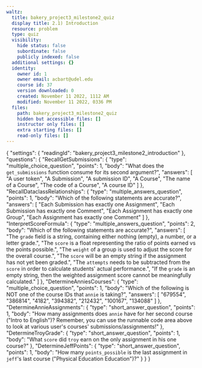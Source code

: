 ```yaml
---
waltz:
  title: bakery_project3_milestone2_quiz
  display title: 2.1) Introduction
  resource: problem
  type: quiz
  visibility:
    hide status: false
    subordinate: false
    publicly indexed: false
  additional settings: {}
  identity:
    owner id: 1
    owner email: acbart@udel.edu
    course id: 37
    version downloaded: 0
    created: November 11 2022, 1112 AM
    modified: November 11 2022, 0336 PM
  files:
    path: bakery_project3_milestone2_quiz
    hidden but accessible files: []
    instructor only files: []
    extra starting files: []
    read-only files: []
---
```

{
  "settings": {
    "readingId": "bakery_project3_milestone2_introduction"
  },
  "questions": {
    "RecallGetSubmissions": {
      "type": "multiple_choice_question",
      "points": 1,
      "body": "What does the `get_submissions` function consume for its second argument?",
      "answers": [
        "A user token",
        "A Submission",
        "A submission ID",
        "A Course",
        "The name of a Course",
        "The code of a Course",
        "A course ID"
      ]
    },
    "RecallDataclassRelationships": {
      "type": "multiple_answers_question",
      "points": 1,
      "body": "Which of the following statements are accurate?",
      "answers": [
        "Each Submission has exactly one Assignment",
        "Each Submission has exactly one Comment",
        "Each Assignment has exactly one Group",
        "Each Assignment has exactly one Comment"
      ]
    },
    "InterpretScoreFormula": {
      "type": "multiple_answers_question",
      "points": 2,
      "body": "Which of the following statements are accurate?",
      "answers": [
        "The <code>grade</code> field is a string, containing either nothing (empty), a number, or a letter grade.",
        "The <code>score</code> is a float representing the ratio of points earned vs the points possible.",
        "The <code>weight</code> of a group is used to adjust the score for the overall course.",
        "The <code>score</code> will be an empty string if the assignment has not yet been graded.",
        "The <code>attempts</code> needs to be subtracted from the <code>score</code> in order to calculate students' actual performance.",
        "If the <code>grade</code> is an empty string, then the weighted assignment score cannot be meaningfully calculated."
      ]
    },
    "DetermineAnniesCourses": {
      "type": "multiple_choice_question",
      "points": 1,
      "body": "Which of the following is NOT one of the course IDs that `annie` is taking?",
      "answers": [
        "679554",
        "386814",
        "4182",
        "394382",
        "212432",
        "100167",
        "134088"
      ]
    },
    "DetermineAnnieAssignments": {
      "type": "short_answer_question",
      "points": 1,
      "body": "How many assignments does `annie` have for her second course (\"Intro to English\")? Remember, you can use the runnable code area above to look at various user's courses' submissions/assignments!"
    },
    "DetermineTroyGrade": {
      "type": "short_answer_question",
      "points": 1,
      "body": "What `score` did `troy` earn on the only assignment in his one course?"
    },
    "DetermineJeffPoints": {
      "type": "short_answer_question",
      "points": 1,
      "body": "How many `points_possible` is the last assignment in `jeff`'s last course (\"Physical Education Education\")?"
    }
  }
}